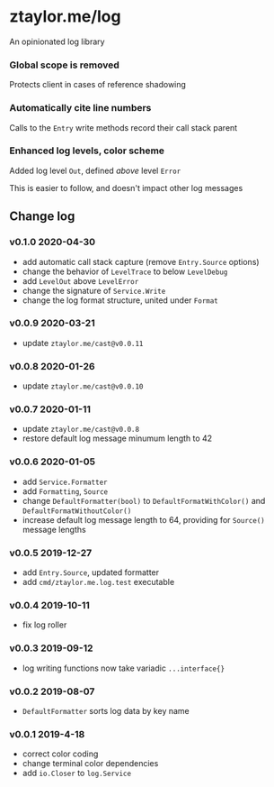 # ztaylor.me/log

An opinionated log library

### Global scope is removed

Protects client in cases of reference shadowing

### Automatically cite line numbers

Calls to the `Entry` write methods record their call stack parent

### Enhanced log levels, color scheme

Added log level `Out`, defined *above* level `Error`

This is easier to follow, and doesn't impact other log messages

## Change log

### v0.1.0 2020-04-30
- add automatic call stack capture (remove `Entry.Source` options)
- change the behavior of `LevelTrace` to below `LevelDebug`
- add `LevelOut` above `LevelError`
- change the signature of `Service.Write`
- change the log format structure, united under `Format`

### v0.0.9 2020-03-21
- update `ztaylor.me/cast@v0.0.11`

### v0.0.8 2020-01-26
- update `ztaylor.me/cast@v0.0.10`

### v0.0.7 2020-01-11
- update `ztaylor.me/cast@v0.0.8`
- restore default log message minumum length to 42

### v0.0.6 2020-01-05
- add `Service.Formatter`
- add `Formatting`, `Source`
- change `DefaultFormatter(bool)` to `DefaultFormatWithColor()` and `DefaultFormatWithoutColor()`
- increase default log message length to 64, providing for `Source()` message lengths

### v0.0.5 2019-12-27
- add `Entry.Source`, updated formatter
- add `cmd/ztaylor.me.log.test` executable

### v0.0.4 2019-10-11
- fix log roller

### v0.0.3 2019-09-12
- log writing functions now take variadic `...interface{}`

### v0.0.2 2019-08-07
- `DefaultFormatter` sorts log data by key name

### v0.0.1 2019-4-18
- correct color coding
- change terminal color dependencies
- add `io.Closer` to `log.Service`
